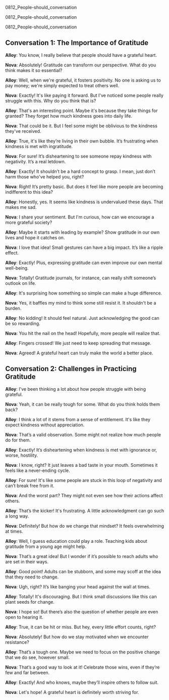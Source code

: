 
0812_People-should_conversation


0812_People-should_conversation


0812_People-should_conversation


## Conversation 1: The Importance of Gratitude

**Alloy**: You know, I really believe that people should have a grateful heart.

**Nova**: Absolutely! Gratitude can transform our perspective. What do you think makes it so essential?

**Alloy**: Well, when we're grateful, it fosters positivity. No one is asking us to pay money; we're simply expected to treat others well.

**Nova**: Exactly! It's like paying it forward. But I've noticed some people really struggle with this. Why do you think that is?

**Alloy**: That's an interesting point. Maybe it's because they take things for granted? They forget how much kindness goes into daily life.

**Nova**: That could be it. But I feel some might be oblivious to the kindness they've received.

**Alloy**: True, it's like they’re living in their own bubble. It’s frustrating when kindness is met with ingratitude.

**Nova**: For sure! It’s disheartening to see someone repay kindness with negativity. It’s a real letdown.

**Alloy**: Exactly! It shouldn’t be a hard concept to grasp. I mean, just don’t harm those who've helped you, right?

**Nova**: Right! It’s pretty basic. But does it feel like more people are becoming indifferent to this idea?

**Alloy**: Honestly, yes. It seems like kindness is undervalued these days. That makes me sad.

**Nova**: I share your sentiment. But I'm curious, how can we encourage a more grateful society?

**Alloy**: Maybe it starts with leading by example? Show gratitude in our own lives and hope it catches on.

**Nova**: I love that idea! Small gestures can have a big impact. It’s like a ripple effect.

**Alloy**: Exactly! Plus, expressing gratitude can even improve our own mental well-being.

**Nova**: Totally! Gratitude journals, for instance, can really shift someone’s outlook on life.

**Alloy**: It's surprising how something so simple can make a huge difference.

**Nova**: Yes, it baffles my mind to think some still resist it. It shouldn't be a burden.

**Alloy**: No kidding! It should feel natural. Just acknowledging the good can be so rewarding.

**Nova**: You hit the nail on the head! Hopefully, more people will realize that.

**Alloy**: Fingers crossed! We just need to keep spreading that message.

**Nova**: Agreed! A grateful heart can truly make the world a better place.

## Conversation 2: Challenges in Practicing Gratitude

**Alloy**: I've been thinking a lot about how people struggle with being grateful.

**Nova**: Yeah, it can be really tough for some. What do you think holds them back?

**Alloy**: I think a lot of it stems from a sense of entitlement. It's like they expect kindness without appreciation.

**Nova**: That’s a valid observation. Some might not realize how much people do for them.

**Alloy**: Exactly! It’s disheartening when kindness is met with ignorance or, worse, hostility.

**Nova**: I know, right? It just leaves a bad taste in your mouth. Sometimes it feels like a never-ending cycle.

**Alloy**: For sure! It's like some people are stuck in this loop of negativity and can’t break free from it.

**Nova**: And the worst part? They might not even see how their actions affect others.

**Alloy**: That’s the kicker! It's frustrating. A little acknowledgment can go such a long way.

**Nova**: Definitely! But how do we change that mindset? It feels overwhelming at times.

**Alloy**: Well, I guess education could play a role. Teaching kids about gratitude from a young age might help.

**Nova**: That’s a great idea! But I wonder if it’s possible to reach adults who are set in their ways.

**Alloy**: Good point! Adults can be stubborn, and some may scoff at the idea that they need to change.

**Nova**: Ugh, right? It’s like banging your head against the wall at times.

**Alloy**: Totally! It's discouraging. But I think small discussions like this can plant seeds for change.

**Nova**: I hope so! But there’s also the question of whether people are even open to hearing it.

**Alloy**: True, it can be hit or miss. But hey, every little effort counts, right?

**Nova**: Absolutely! But how do we stay motivated when we encounter resistance?

**Alloy**: That’s a tough one. Maybe we need to focus on the positive change that we do see, however small.

**Nova**: That’s a good way to look at it! Celebrate those wins, even if they’re few and far between.

**Alloy**: Exactly! And who knows, maybe they’ll inspire others to follow suit.

**Nova**: Let's hope! A grateful heart is definitely worth striving for.
